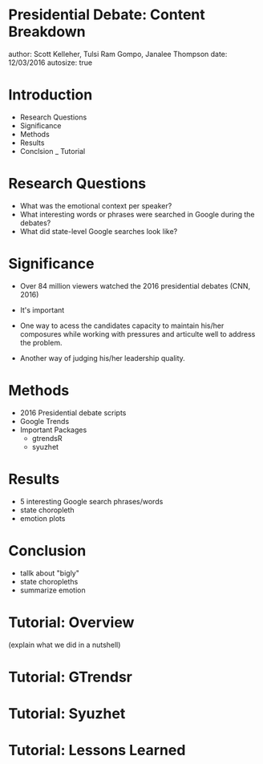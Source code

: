 Presidential Debate: Content Breakdown
========================================================
author: Scott Kelleher, Tulsi Ram Gompo, Janalee Thompson
date: 12/03/2016
autosize: true

Introduction
========================================================
- Research Questions
- Significance
- Methods
- Results
- Conclsion
_ Tutorial


Research Questions
========================================================
- What was the emotional context per speaker?
- What interesting words or phrases were searched in Google during the debates?
- What did state-level Google searches look like?



Significance
========================================================
- Over 84 million viewers watched the 2016 presidential debates (CNN, 2016)
- It's important
- One way to acess the candidates capacity to maintain his/her composures while working with pressures and articulte well to address the problem.

- Another way of judging his/her leadership quality.




Methods
========================================================
- 2016 Presidential debate scripts 
- Google Trends 
- Important Packages
  - gtrendsR
  - syuzhet



Results
========================================================
- 5 interesting Google search phrases/words
- state choropleth
- emotion plots


Conclusion 
========================================================
- tallk about "bigly"
- state choropleths
- summarize emotion


Tutorial: Overview
========================================================
(explain what we did in a nutshell)


Tutorial: GTrendsr
========================================================



Tutorial: Syuzhet
========================================================



Tutorial: Lessons Learned
========================================================







